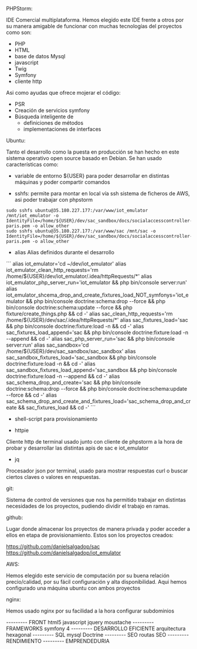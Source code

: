 PHPStorm:

IDE Comercial multiplataforma. Hemos elegido este IDE frente a otros por su manera amigable de funcionar con muchas tecnologías del proyectos como son:
- PHP
- HTML
- base de datos Mysql
- javascript
- Twig
- Symfony
- cliente http

Asi como ayudas que ofrece mojerar el código:

- PSR
- Creación de servicios symfony
- Búsqueda inteligente de
	- definiciones de métodos
	- implementaciones de interfaces


Ubuntu:

Tanto el desarrollo como la puesta en producción se han hecho en este sistema operativo open source basado en Debian. Se han usado características como:

- variable de entorno ${USER} para poder desarrollar en distintas máquinas y poder compartir comandos 

- sshfs: permite para montar en local vía ssh sistema de ficheros de AWS, asi poder trabajar con phpstorm 

```
sudo sshfs ubuntu@35.180.227.177:/var/www/iot_emulator /mnt/iot_emulator -o IdentityFile=/home/${USER}/dev/sac_sandbox/docs/socialaccesscontroller-paris.pem -o allow_other
sudo sshfs ubuntu@35.180.227.177:/var/www/sac /mnt/sac -o IdentityFile=/home/${USER}/dev/sac_sandbox/docs/socialaccesscontroller-paris.pem -o allow_other

```

- alias 
Alias definidos durante el desarrollo

´´´
alias iot_emulator='cd ~/dev/iot_emulator'
alias iot_emulator_clean_http_requests='rm /home/${USER}/dev/iot_emulator/.idea/httpRequests/*'
alias iot_emulator_php_server_run='iot_emulator && php bin/console server:run'
alias iot_emulator_shcema_drop_and_create_fixtures_load_NOT_symfonys='iot_emulator && php bin/console doctrine:schema:drop --force && php bin/console doctrine:schema:update --force && php fixture/create_things.php && cd -'
alias sac_clean_http_requests='rm /home/${USER}/dev/sac/.idea/httpRequests/*'
alias sac_fixtures_load='sac && php bin/console doctrine:fixture:load -n && cd -'
alias sac_fixtures_load_append='sac && php bin/console doctrine:fixture:load -n --append && cd -'
alias sac_php_server_run='sac && php bin/console server:run'
alias sac_sandbox='cd /home/${USER}/dev/sac_sandbox/sac_sandbox'
alias sac_sandbox_fixtures_load='sac_sandbox && php bin/console doctrine:fixture:load -n && cd -'
alias sac_sandbox_fixtures_load_append='sac_sandbox && php bin/console doctrine:fixture:load -n --append && cd -'
alias sac_schema_drop_and_create='sac && php bin/console doctrine:schema:drop --force && php bin/console doctrine:schema:update --force && cd -'
alias sac_schema_drop_and_create_and_fixtures_load='sac_schema_drop_and_create && sac_fixtures_load && cd -'
´´´

- shell-script para provisionamiento

- httpie

Cliente http de terminal usado junto con cliente de phpstorm a la hora de probar y desarrollar las distintas apis de sac e iot_emulator

- jq

Procesador json por terminal, usado para mostrar respuestas curl o buscar ciertos claves o valores en respuestas.




git:

Sistema de control de versiones que nos ha permitido trabajar en distintas necesidades de los proyectos, pudiendo dividir el trabajo en ramas.

github:

Lugar donde almacenar los proyectos de manera privada y poder acceder a ellos en etapa de provisionamiento. Estos son los proyectos creados:


https://github.com/danielsalgadop/sac
https://github.com/danielsalgadop/iot_emulator


AWS:

Hemos elegido este servicio de computación por su buena relación precio/calidad, por su fácil configuración y alta disponibilidad. Aqui hemos configurado una máquina ubuntu con ambos proyectos


nginx:

Hemos usado nginx por su facilidad a la hora configurar subdominios

--------- FRONT
html5
javascript
jquery
moustache
--------- FRAMEWORKS
symfony 4
--------- DESARROLLO EFICIENTE
arquitectura hexagonal
--------- SQL
mysql
Doctrine
--------- SEO
routas SEO
--------- RENDIMIENTO
--------- EMPRENDEDURIA

